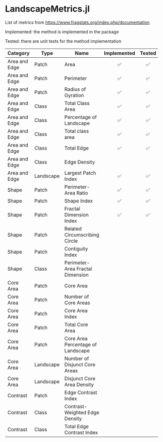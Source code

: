 # LandscapeMetrics.jl

List of metrics from https://www.fragstats.org/index.php/documentation

Implemented: the method is implemented in the package

Tested: there are unit tests for the method implementation


| Category | Type | Name | Implemented | Tested |
|-----|----|---|:-:|:-:|
| Area and Edge | Patch | Area | ✅ | ✅ |
| Area and Edge | Patch | Perimeter | ✅ | ✅ |
| Area and Edge | Patch | Radius of Gyration | ✅ | ✅ |
| Area and Edge | Class | Total Class Area | ✅ | ✅ |
| Area and Edge | Class | Percentage of Landscape | ✅ | ✅ |
| Area and Edge | Class | Total class area | ✅ | ✅ |
| Area and Edge | Class | Total Edge | ✅ | ✅ |
| Area and Edge | Class | Edge Density|  |  |
| Area and Edge | Landscape | Largest Patch Index | ✅ | ✅ |
| Shape | Patch | Perimeter-Area Ratio | ✅ | ✅ |
| Shape | Patch | Shape Index | ✅ | ✅ |
| Shape | Patch | Fractal Dimension Index | ✅ | ✅ |
| Shape | Patch | Related Circumscribing Circle|   |   |
| Shape | Patch | Contiguity Index |   |   |
| Shape | Class | Perimeter-Area Fractal Dimension |   |   |
| Core Area | Patch | Core Area |   |   |
| Core Area | Patch | Number of Core Areas |   |   |
| Core Area | Patch | Core Area Index |   |   |
| Core Area | Patch | Total Core Area |   |   |
| Core Area | Patch | Core Area Percentage of Landscape |   |   |
| Core Area | Landscape | Number of Disjunct Core Areas |   |   |
| Core Area | Landscape | Disjunct Core Area Density |   |   |
| Contrast | Patch | Edge Contrast Index |   |   |
| Contrast | Class | Contrast-Weighted Edge Density |   |   |
| Contrast | Class | Total Edge Contrast Index |   |   |
